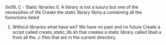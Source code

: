 0x09. C - Static libraries
0. A library is not a luxury but one of the necessities of life
	Create the static library libmy.a containing all the funnctions listed
1. Without libraries what have we? We have no past and no future
	Create a script called create_static_lib.sh that creates a static library called liball.a from all the .c files that are in the current directory.
